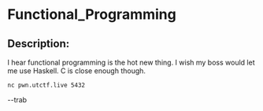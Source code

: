 
# Functional_Programming
## Description:
I hear functional programming is the hot new thing. I wish my boss would let me use Haskell. C is close enough though.

`nc pwn.utctf.live 5432`

--trab

